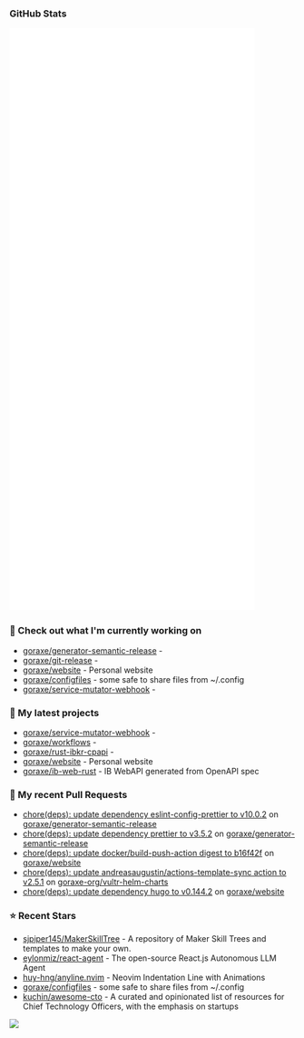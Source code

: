 
### GitHub Stats

<p align="left"><img src="https://raw.githubusercontent.com/goraxe/goraxe/main/github-metrics.svg" /></p>

### 👷 Check out what I'm currently working on

- [goraxe/generator-semantic-release](https://github.com/goraxe/generator-semantic-release) - 
- [goraxe/git-release](https://github.com/goraxe/git-release) - 
- [goraxe/website](https://github.com/goraxe/website) - Personal website
- [goraxe/configfiles](https://github.com/goraxe/configfiles) - some safe to share files from ~/.config 
- [goraxe/service-mutator-webhook](https://github.com/goraxe/service-mutator-webhook) - 
### 🌱 My latest projects

- [goraxe/service-mutator-webhook](https://github.com/goraxe/service-mutator-webhook) - 
- [goraxe/workflows](https://github.com/goraxe/workflows) - 
- [goraxe/rust-ibkr-cpapi](https://github.com/goraxe/rust-ibkr-cpapi) - 
- [goraxe/website](https://github.com/goraxe/website) - Personal website
- [goraxe/ib-web-rust](https://github.com/goraxe/ib-web-rust) - IB WebAPI generated from OpenAPI spec
### 🔨 My recent Pull Requests

- [chore(deps): update dependency eslint-config-prettier to v10.0.2](https://github.com/goraxe/generator-semantic-release/pull/193) on [goraxe/generator-semantic-release](https://github.com/goraxe/generator-semantic-release)
- [chore(deps): update dependency prettier to v3.5.2](https://github.com/goraxe/generator-semantic-release/pull/192) on [goraxe/generator-semantic-release](https://github.com/goraxe/generator-semantic-release)
- [chore(deps): update docker/build-push-action digest to b16f42f](https://github.com/goraxe/website/pull/13) on [goraxe/website](https://github.com/goraxe/website)
- [chore(deps): update andreasaugustin/actions-template-sync action to v2.5.1](https://github.com/goraxe-org/vultr-helm-charts/pull/57) on [goraxe-org/vultr-helm-charts](https://github.com/goraxe-org/vultr-helm-charts)
- [chore(deps): update dependency hugo to v0.144.2](https://github.com/goraxe/website/pull/12) on [goraxe/website](https://github.com/goraxe/website)
### ⭐ Recent Stars

- [sjpiper145/MakerSkillTree](https://github.com/sjpiper145/MakerSkillTree) - A repository of Maker Skill Trees and templates to make your own.  
- [eylonmiz/react-agent](https://github.com/eylonmiz/react-agent) - The open-source React.js Autonomous LLM Agent
- [huy-hng/anyline.nvim](https://github.com/huy-hng/anyline.nvim) - Neovim Indentation Line with Animations
- [goraxe/configfiles](https://github.com/goraxe/configfiles) - some safe to share files from ~/.config 
- [kuchin/awesome-cto](https://github.com/kuchin/awesome-cto) - A curated and opinionated list of resources for Chief Technology Officers, with the emphasis on startups

![](https://komarev.com/ghpvc/?username=goraxe)
